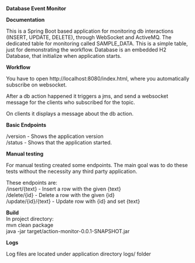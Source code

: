 **Database Event Monitor**
 
**Documentation**
 
 This is a Spring Boot based application for monitoring db interactions (INSERT, UPDATE, DELETE), through WebSocket and ActiveMQ.
 The dedicated table for monitoring called SAMPLE_DATA. This is a simple table, just for demonstrating the workflow.
 Database is an embedded H2 Database, that initialize when application starts.
 
**Workflow**

 You have to open http://localhost:8080/index.html, where you automatically subscribe on websocket.
 
 After a db action happened it triggers a jms, and send a websocket message for the clients who subscribed for the topic.
 
 On clients it displays a message about the db action.

**Basic Endpoints**  

 /version - Shows the application version  
 /status - Shows that the application started.

**Manual testing**

 For manual testing created some endpoints. The main goal was to do these tests without the necessity any third party application.
 
 These endpoints are:  
 /insert/{text}      - Insert a row with the given {text}  
 /delete/{id}        - Delete a row with the given {id}  
 /update/{id}/{text} - Update row with {id} and set {text}  
 
**Build**  
 In project directory:   
 mvn clean package  
 java -jar target/action-monitor-0.0.1-SNAPSHOT.jar
 
**Logs**  

Log files are located under application directory logs/ folder
 
